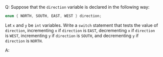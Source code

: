 Q: Suppose that the `direction` variable is declared in the following way:

```c
enum { NORTH, SOUTH, EAST, WEST } direction;
```

Let `x` and `y` be `int` variables. Write a `switch` statement that tests the
value of `direction`, incrementing `x` if `direction` is `EAST`, decrementing
`x` if `direction` is `WEST`, incrementing `y` if `direction` is `SOUTH`, and
decrementing `y` if `direction` is `NORTH`.

A:
